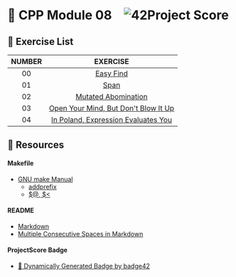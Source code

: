 # :large_orange_diamond: CPP Module 08 &ensp; ![42Project Score](https://badge42.herokuapp.com/api/project/floogman/CPP%20Module%2008)

## :small_orange_diamond: Exercise List
NUMBER | EXERCISE
:-----:|:--------:
00 | [Easy Find](./ex00)
01 | [Span](./ex01)
02 | [Mutated Abomination](./ex02)
03 | [Open Your Mind, But Don't Blow It Up](./ex03)
04 | [In Poland, Expression Evaluates You](./ex04)

## :small_orange_diamond: Resources
#### Makefile
- [GNU make Manual](https://www.gnu.org/software/make/manual/make.html)
    - [addprefix](https://www.gnu.org/software/make/manual/make.html#File-Name-Functions)
    - [$@, $<](https://www.gnu.org/software/make/manual/html_node/Automatic-Variables.html#Automatic-Variables)
#### README
- [Markdown](https://docs.github.com/en/github/writing-on-github/getting-started-with-writing-and-formatting-on-github/basic-writing-and-formatting-syntax)
- [Multiple Consecutive Spaces in Markdown](https://steemit.com/markdown/@jamesanto/how-to-add-multiple-spaces-between-texts-in-markdown)
#### ProjectScore Badge
- [🚀 Dynamically Generated Badge by badge42](https://github.com/JaeSeoKim/badge42)
